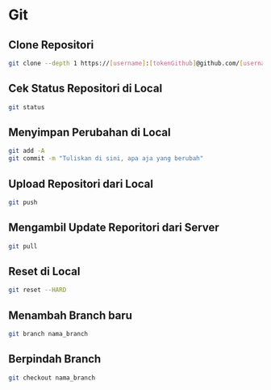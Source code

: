 # Git

## Clone Repositori

```bash
git clone --depth 1 https://[username]:[tokenGithub]@github.com/[username]/[repositori]
```

## Cek Status Repositori di Local

```bash
git status
```

## Menyimpan Perubahan di Local

```bash
git add -A
git commit -m "Tuliskan di sini, apa aja yang berubah"
```

## Upload Repositori dari Local

```bash
git push
```

## Mengambil Update Reporitori dari Server

```bash
git pull
```

## Reset di Local


```bash
git reset --HARD
```

## Menambah Branch baru


```bash
git branch nama_branch
```

## Berpindah Branch


```bash
git checkout nama_branch
```